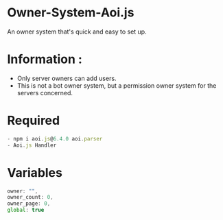 # Owner-System-Aoi.js
An owner system that's quick and easy to set up.

# Information :
- Only server owners can add users.
- This is not a bot owner system, but a permission owner system for the servers concerned.

# Required
```js
- npm i aoi.js@6.4.0 aoi.parser
- Aoi.js Handler
```

# Variables
```js
owner: "",
owner_count: 0,
owner_page: 0,
global: true
```
